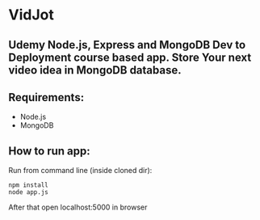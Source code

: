 # VidJot

## Udemy Node.js, Express and MongoDB Dev to Deployment course based app. Store Your next video idea in MongoDB database.

## Requirements:

- Node.js
- MongoDB

## How to run app:

Run from command line (inside cloned dir):

    npm install
    node app.js
    
After that open localhost:5000 in browser    
